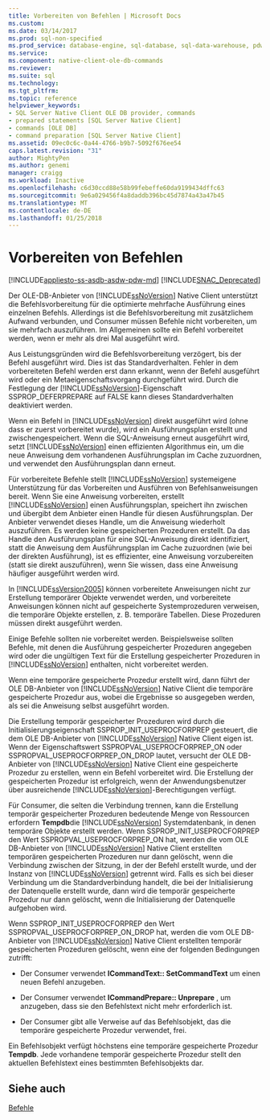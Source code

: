```yaml
---
title: Vorbereiten von Befehlen | Microsoft Docs
ms.custom: 
ms.date: 03/14/2017
ms.prod: sql-non-specified
ms.prod_service: database-engine, sql-database, sql-data-warehouse, pdw
ms.service: 
ms.component: native-client-ole-db-commands
ms.reviewer: 
ms.suite: sql
ms.technology: 
ms.tgt_pltfrm: 
ms.topic: reference
helpviewer_keywords:
- SQL Server Native Client OLE DB provider, commands
- prepared statements [SQL Server Native Client]
- commands [OLE DB]
- command preparation [SQL Server Native Client]
ms.assetid: 09ec0c6c-0a44-4766-b9b7-5092f676ee54
caps.latest.revision: "31"
author: MightyPen
ms.author: genemi
manager: craigg
ms.workload: Inactive
ms.openlocfilehash: c6d30ccd88e58b99febeffe60da9199434dffc63
ms.sourcegitcommit: 9e6a029456f4a8daddb396bc45d7874a43a47b45
ms.translationtype: MT
ms.contentlocale: de-DE
ms.lasthandoff: 01/25/2018
---
```

# <a name="preparing-commands"></a>Vorbereiten von Befehlen
[!INCLUDE[appliesto-ss-asdb-asdw-pdw-md](../../includes/appliesto-ss-asdb-asdw-pdw-md.md)]
[!INCLUDE[SNAC_Deprecated](../../includes/snac-deprecated.md)]

  Der OLE-DB-Anbieter von [!INCLUDE[ssNoVersion](../../includes/ssnoversion-md.md)] Native Client unterstützt die Befehlsvorbereitung für die optimierte mehrfache Ausführung eines einzelnen Befehls. Allerdings ist die Befehlsvorbereitung mit zusätzlichem Aufwand verbunden, und Consumer müssen Befehle nicht vorbereiten, um sie mehrfach auszuführen. Im Allgemeinen sollte ein Befehl vorbereitet werden, wenn er mehr als drei Mal ausgeführt wird.  
  
 Aus Leistungsgründen wird die Befehlsvorbereitung verzögert, bis der Befehl ausgeführt wird. Dies ist das Standardverhalten. Fehler in dem vorbereiteten Befehl werden erst dann erkannt, wenn der Befehl ausgeführt wird oder ein Metaeigenschaftsvorgang durchgeführt wird. Durch die Festlegung der [!INCLUDE[ssNoVersion](../../includes/ssnoversion-md.md)]-Eigenschaft SSPROP_DEFERPREPARE auf FALSE kann dieses Standardverhalten deaktiviert werden.  
  
 Wenn ein Befehl in [!INCLUDE[ssNoVersion](../../includes/ssnoversion-md.md)] direkt ausgeführt wird (ohne dass er zuerst vorbereitet wurde), wird ein Ausführungsplan erstellt und zwischengespeichert. Wenn die SQL-Anweisung erneut ausgeführt wird, setzt [!INCLUDE[ssNoVersion](../../includes/ssnoversion-md.md)] einen effizienten Algorithmus ein, um die neue Anweisung dem vorhandenen Ausführungsplan im Cache zuzuordnen, und verwendet den Ausführungsplan dann erneut.  
  
 Für vorbereitete Befehle stellt [!INCLUDE[ssNoVersion](../../includes/ssnoversion-md.md)] systemeigene Unterstützung für das Vorbereiten und Ausführen von Befehlsanweisungen bereit. Wenn Sie eine Anweisung vorbereiten, erstellt [!INCLUDE[ssNoVersion](../../includes/ssnoversion-md.md)] einen Ausführungsplan, speichert ihn zwischen und übergibt dem Anbieter einen Handle für diesen Ausführungsplan. Der Anbieter verwendet dieses Handle, um die Anweisung wiederholt auszuführen. Es werden keine gespeicherten Prozeduren erstellt. Da das Handle den Ausführungsplan für eine SQL-Anweisung direkt identifiziert, statt die Anweisung dem Ausführungsplan im Cache zuzuordnen (wie bei der direkten Ausführung), ist es effizienter, eine Anweisung vorzubereiten (statt sie direkt auszuführen), wenn Sie wissen, dass eine Anweisung häufiger ausgeführt werden wird.  
  
 In [!INCLUDE[ssVersion2005](../../includes/ssversion2005-md.md)] können vorbereitete Anweisungen nicht zur Erstellung temporärer Objekte verwendet werden, und vorbereitete Anweisungen können nicht auf gespeicherte Systemprozeduren verweisen, die temporäre Objekte erstellen, z. B. temporäre Tabellen. Diese Prozeduren müssen direkt ausgeführt werden.  
  
 Einige Befehle sollten nie vorbereitet werden. Beispielsweise sollten Befehle, mit denen die Ausführung gespeicherter Prozeduren angegeben wird oder die ungültigen Text für die Erstellung gespeicherter Prozeduren in [!INCLUDE[ssNoVersion](../../includes/ssnoversion-md.md)] enthalten, nicht vorbereitet werden.  
  
 Wenn eine temporäre gespeicherte Prozedur erstellt wird, dann führt der OLE DB-Anbieter von [!INCLUDE[ssNoVersion](../../includes/ssnoversion-md.md)] Native Client die temporäre gespeicherte Prozedur aus, wobei die Ergebnisse so ausgegeben werden, als sei die Anweisung selbst ausgeführt worden.  
  
 Die Erstellung temporär gespeicherter Prozeduren wird durch die Initialisierungseigenschaft SSPROP_INIT_USEPROCFORPREP gesteuert, die dem OLE DB-Anbieter von [!INCLUDE[ssNoVersion](../../includes/ssnoversion-md.md)] Native Client eigen ist. Wenn der Eigenschaftswert SSPROPVAL_USEPROCFORPREP_ON oder SSPROPVAL_USEPROCFORPREP_ON_DROP lautet, versucht der OLE DB-Anbieter von [!INCLUDE[ssNoVersion](../../includes/ssnoversion-md.md)] Native Client eine gespeicherte Prozedur zu erstellen, wenn ein Befehl vorbereitet wird. Die Erstellung der gespeicherten Prozedur ist erfolgreich, wenn der Anwendungsbenutzer über ausreichende [!INCLUDE[ssNoVersion](../../includes/ssnoversion-md.md)]-Berechtigungen verfügt.  
  
 Für Consumer, die selten die Verbindung trennen, kann die Erstellung temporär gespeicherter Prozeduren bedeutende Menge von Ressourcen erfordern **Tempdb**die [!INCLUDE[ssNoVersion](../../includes/ssnoversion-md.md)] Systemdatenbank, in denen temporäre Objekte erstellt werden. Wenn SSPROP_INIT_USEPROCFORPREP den Wert SSPROPVAL_USEPROCFORPREP_ON hat, werden die vom OLE DB-Anbieter von [!INCLUDE[ssNoVersion](../../includes/ssnoversion-md.md)] Native Client erstellten temporären gespeicherten Prozeduren nur dann gelöscht, wenn die Verbindung zwischen der Sitzung, in der der Befehl erstellt wurde, und der Instanz von [!INCLUDE[ssNoVersion](../../includes/ssnoversion-md.md)] getrennt wird. Falls es sich bei dieser Verbindung um die Standardverbindung handelt, die bei der Initialisierung der Datenquelle erstellt wurde, dann wird die temporär gespeicherte Prozedur nur dann gelöscht, wenn die Initialisierung der Datenquelle aufgehoben wird.  
  
 Wenn SSPROP_INIT_USEPROCFORPREP den Wert SSPROPVAL_USEPROCFORPREP_ON_DROP hat, werden die vom OLE DB-Anbieter von [!INCLUDE[ssNoVersion](../../includes/ssnoversion-md.md)] Native Client erstellten temporär gespeicherten Prozeduren gelöscht, wenn eine der folgenden Bedingungen zutrifft:  
  
-   Der Consumer verwendet **ICommandText:: SetCommandText** um einen neuen Befehl anzugeben.  
  
-   Der Consumer verwendet **ICommandPrepare:: Unprepare** , um anzugeben, dass sie den Befehlstext nicht mehr erforderlich ist.  
  
-   Der Consumer gibt alle Verweise auf das Befehlsobjekt, das die temporäre gespeicherte Prozedur verwendet, frei.  
  
 Ein Befehlsobjekt verfügt höchstens eine temporäre gespeicherte Prozedur **Tempdb**. Jede vorhandene temporär gespeicherte Prozedur stellt den aktuellen Befehlstext eines bestimmten Befehlsobjekts dar.  
  
## <a name="see-also"></a>Siehe auch  
 [Befehle](../../relational-databases/native-client-ole-db-commands/commands.md)  
  
  
